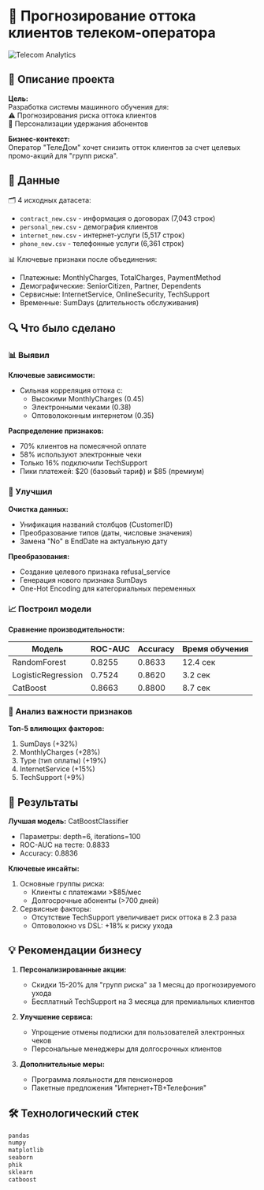 # 📱 Прогнозирование оттока клиентов телеком-оператора

![Telecom Analytics](https://images.unsplash.com/photo-1533664488202-6af66d26c44a?q=80&w=3264&auto=format&fit=crop&ixlib=rb-4.1.0&ixid=M3wxMjA3fDB8MHxwaG90by1wYWdlfHx8fGVufDB8fHx8fA%3D%3D)

## 📝 Описание проекта

**Цель:**  
Разработка системы машинного обучения для:  
⚠️ Прогнозирования риска оттока клиентов  
🎯 Персонализации удержания абонентов  

**Бизнес-контекст:**  
Оператор "ТелеДом" хочет снизить отток клиентов за счет целевых промо-акций для "групп риска".

## 📂 Данные

🗂️ 4 исходных датасета:  
- `contract_new.csv` - информация о договорах (7,043 строк)  
- `personal_new.csv` - демография клиентов  
- `internet_new.csv` - интернет-услуги (5,517 строк)  
- `phone_new.csv` - телефонные услуги (6,361 строк)  

📊 Ключевые признаки после объединения:  
- Платежные: MonthlyCharges, TotalCharges, PaymentMethod  
- Демографические: SeniorCitizen, Partner, Dependents  
- Сервисные: InternetService, OnlineSecurity, TechSupport  
- Временные: SumDays (длительность обслуживания)  

## 🔍 Что было сделано

### 📊 Выявил  
**Ключевые зависимости:**  
- Сильная корреляция оттока с:  
  - Высокими MonthlyCharges (0.45)  
  - Электронными чеками (0.38)  
  - Оптоволоконным интернетом (0.35)  

**Распределение признаков:**  
- 70% клиентов на помесячной оплате  
- 58% используют электронные чеки  
- Только 16% подключили TechSupport  
- Пики платежей: $20 (базовый тариф) и $85 (премиум)  

### 🧹 Улучшил  
**Очистка данных:**  
- Унификация названий столбцов (CustomerID)  
- Преобразование типов (даты, числовые значения)  
- Замена "No" в EndDate на актуальную дату  

**Преобразования:**  
- Создание целевого признака refusal_service  
- Генерация нового признака SumDays  
- One-Hot Encoding для категориальных переменных  

### 📈 Построил модели  
**Сравнение производительности:**  

| Модель               | ROC-AUC | Accuracy | Время обучения |
|----------------------|---------|----------|----------------|
| RandomForest         | 0.8255  | 0.8633   | 12.4 сек       |
| LogisticRegression   | 0.7524  | 0.8620   | 3.2 сек        |
| CatBoost             | 0.8663  | 0.8800   | 8.7 сек        |

### 🔎 Анализ важности признаков  
**Топ-5 влияющих факторов:**  
1. SumDays (+32%)  
2. MonthlyCharges (+28%)  
3. Type (тип оплаты) (+19%)  
4. InternetService (+15%)  
5. TechSupport (+9%)  

## 🎯 Результаты

**Лучшая модель:** CatBoostClassifier  
- Параметры: depth=6, iterations=100  
- ROC-AUC на тесте: 0.8833  
- Accuracy: 0.8836  

**Ключевые инсайты:**  
1. Основные группы риска:  
   - Клиенты с платежами >$85/мес  
   - Долгосрочные абоненты (>700 дней)  
2. Сервисные факторы:  
   - Отсутствие TechSupport увеличивает риск оттока в 2.3 раза  
   - Оптоволокно vs DSL: +18% к риску ухода  

## 💡 Рекомендации бизнесу

1. **Персонализированные акции:**  
   - Скидки 15-20% для "групп риска" за 1 месяц до прогнозируемого ухода  
   - Бесплатный TechSupport на 3 месяца для премиальных клиентов  

2. **Улучшение сервиса:**  
   - Упрощение отмены подписки для пользователей электронных чеков  
   - Персональные менеджеры для долгосрочных клиентов  

3. **Дополнительные меры:**  
   - Программа лояльности для пенсионеров  
   - Пакетные предложения "Интернет+ТВ+Телефония"  

## 🛠 Технологический стек

```python
pandas 
numpy 
matplotlib
seaborn
phik
sklearn
catboost 
